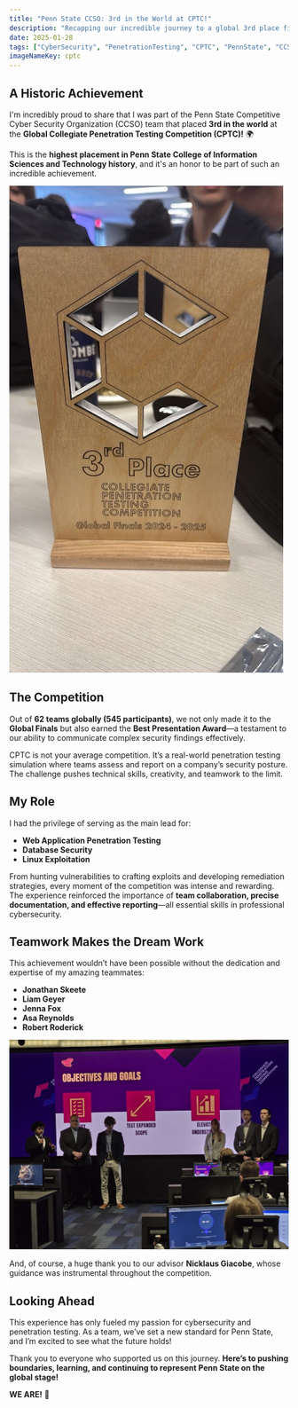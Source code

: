 ```yaml
---
title: "Penn State CCSO: 3rd in the World at CPTC!"
description: "Recapping our incredible journey to a global 3rd place finish at the Collegiate Penetration Testing Competition."
date: 2025-01-28
tags: ["CyberSecurity", "PenetrationTesting", "CPTC", "PennState", "CCSO"]
imageNameKey: cptc
---
```



## A Historic Achievement

I'm incredibly proud to share that I was part of the Penn State Competitive Cyber Security Organization (CCSO) team that placed **3rd in the world** at the **Global Collegiate Penetration Testing Competition (CPTC)!** 🌍

This is the **highest placement in Penn State College of Information Sciences and Technology history**, and it's an honor to be part of such an incredible achievement.

![Trophy](trophy.JPG)

## The Competition

Out of **62 teams globally (545 participants)**, we not only made it to the **Global Finals** but also earned the **Best Presentation Award**—a testament to our ability to communicate complex security findings effectively.

CPTC is not your average competition. It’s a real-world penetration testing simulation where teams assess and report on a company’s security posture. The challenge pushes technical skills, creativity, and teamwork to the limit.

## My Role

I had the privilege of serving as the main lead for:
- **Web Application Penetration Testing**
- **Database Security**
- **Linux Exploitation**

From hunting vulnerabilities to crafting exploits and developing remediation strategies, every moment of the competition was intense and rewarding. The experience reinforced the importance of **team collaboration, precise documentation, and effective reporting**—all essential skills in professional cybersecurity.

## Teamwork Makes the Dream Work

This achievement wouldn’t have been possible without the dedication and expertise of my amazing teammates:

- **Jonathan Skeete**
- **Liam Geyer**
- **Jenna Fox**
- **Asa Reynolds**
- **Robert Roderick**

![Powerpoint](powerpoint.JPG)

And, of course, a huge thank you to our advisor **Nicklaus Giacobe**, whose guidance was instrumental throughout the competition.

## Looking Ahead

This experience has only fueled my passion for cybersecurity and penetration testing. As a team, we’ve set a new standard for Penn State, and I’m excited to see what the future holds!

Thank you to everyone who supported us on this journey. **Here’s to pushing boundaries, learning, and continuing to represent Penn State on the global stage!**

**WE ARE!** 🦁
